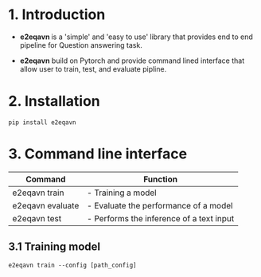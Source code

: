 # 1. Introduction

- <b>e2eqavn </b> is a 'simple' and 'easy to use' library that provides end to end pipeline for Question answering task. 

- <b>e2eqavn</b> build on Pytorch and provide command lined interface that allow user to train, test, and evaluate pipline.

# 2. Installation
```
pip install e2eqavn
```

# 3. Command line interface

Command | Function                                 |
--- |------------------------------------------|
e2eqavn train | - Training a model                       |
e2eqavn evaluate | - Evaluate the performance of a model    |
e2eqavn test | - Performs the inference of a text input |

## 3.1 Training model

```commandline
e2eqavn train --config [path_config]
```